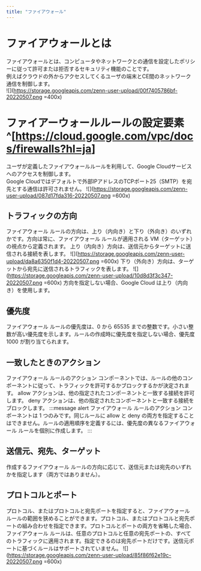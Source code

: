 ```yaml
---
title: "ファイアウォール"
---
```

# ファイアウォールとは
ファイアウォールとは、コンピュータやネットワークとの通信を設定したポリシーに従って許可または拒否するセキュリティ機能のことです。  
例えばクラウドの外からアクセスしてくるユーザの端末とCE間のネットワーク通信を制御します。  
![](https://storage.googleapis.com/zenn-user-upload/00f7405786bf-20220507.png =400x)

# ファイアーウォールルールの設定要素^[<https://cloud.google.com/vpc/docs/firewalls?hl=ja>]
ユーザが定義したファイアウォールルールを利用して、Google Cloudサービスへのアクセスを制御します。  
Google Cloudではデフォルトで外部IPアドレスのTCPポート25（SMTP）を宛先とする通信は許可されません。
![](https://storage.googleapis.com/zenn-user-upload/087d17fda316-20220507.png =600x)

## トラフィックの方向
ファイアウォール ルールの方向は、上り（内向き）と下り（外向き）のいずれかです。方向は常に、ファイアウォール ルールが適用される VM（ターゲット）の視点から定義されます。
上り（内向き）方向は、送信元からターゲットに送信される接続を表します。
![](https://storage.googleapis.com/zenn-user-upload/da8a6350f1d4-20220507.png =600x)
下り（外向き）方向は、ターゲットから宛先に送信されるトラフィックを表します。
![](https://storage.googleapis.com/zenn-user-upload/10d8d3f3c347-20220507.png =600x)
方向を指定しない場合、Google Cloud は上り（内向き）を使用します。


## 優先度
ファイアウォール ルールの優先度は、0 から 65535 までの整数です。小さい整数が高い優先度を示します。ルールの作成時に優先度を指定しない場合、優先度 1000 が割り当てられます。

## 一致したときのアクション
ファイアウォール ルールのアクション コンポーネントでは、ルールの他のコンポーネントに従って、トラフィックを許可するかブロックするかが決定されます。
allow アクションは、他の指定されたコンポーネントと一致する接続を許可します。
deny アクションは、他の指定されたコンポーネントと一致する接続をブロックします。
:::message alert
ファイアウォール ルールのアクション コンポーネントは 1 つのみです。同じルールに allow と deny の両方を指定することはできません。ルールの適用順序を定義するには、優先度の異なるファイアウォール ルールを個別に作成します。
:::

## 送信元、宛先、ターゲット
作成するファイアウォール ルールの方向に応じて、送信元または宛先のいずれかを指定します（両方ではありません）。

## プロトコルとポート
プロトコル、またはプロトコルと宛先ポートを指定すると、ファイアウォール ルールの範囲を狭めることができます。プロトコル、またはプロトコルと宛先ポートの組み合わせを指定できます。プロトコルとポートの両方を省略した場合、ファイアウォール ルールは、任意のプロトコルと任意の宛先ポートの、すべてのトラフィックに適用されます。指定できるのは宛先ポートだけです。送信元ポートに基づくルールはサポートされていません。
![](https://storage.googleapis.com/zenn-user-upload/85f86f62e19c-20220507.png =600x)